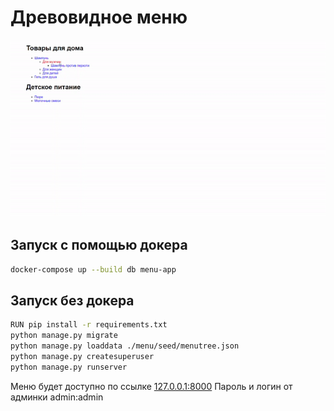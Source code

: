 # Древовидное меню
![Usecase](usecase.gif?raw=true "Пример")
## Запуск с помощью докера
```bash
docker-compose up --build db menu-app
```

## Запуск без докера
```bash
RUN pip install -r requirements.txt
python manage.py migrate
python manage.py loaddata ./menu/seed/menutree.json
python manage.py createsuperuser
python manage.py runserver
```

Меню будет доступно по ссылке [127.0.0.1:8000](http://127.0.0.1:8000/)
Пароль и логин от админки admin:admin